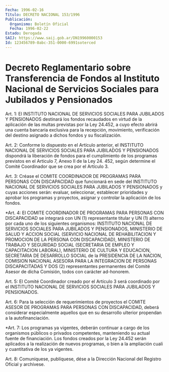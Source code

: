 ```yaml
---
Fecha: 1996-02-16
Título: DECRETO NACIONAL 153/1996
Publicación:
  Organismo: Boletín Oficial
  Fecha: 1996-02-22
Estado: Derogada
SAIJ: https://www.saij.gob.ar/DN19960000153
Id: 123456789-0abc-351-0000-6991soterced
---
```

# Decreto Reglamentario sobre Transferencia de Fondos al Instituto Nacional de Servicios Sociales para Jubilados y Pensionados

<a id="1"></a>
Art.  1: El INSTITUTO  NACIONAL  DE  SERVICIOS  SOCIALES  PARA JUBILADOS Y PENSIONADOS  destinará los fondos recaudados en virtud de la aplicación de las multas  previstas por la Ley 24.452, a cuyo efecto abrirá una cuenta bancaria exclusiva  para  la  recepción, movimiento, verificación del destino asignado a dichos fondos y su fiscalización.

<a id="2"></a>
Art.  2: Conforme  lo  dispuesto  en  el  Artículo  anterior,  el INSTITUTO NACIONAL   DE  SERVICIOS  SOCIALES  PARA  JUBILADOS  Y PENSIONADOS dispondrá la  liberación de fondos para el cumplimiento de los programas previstos  en el Articulo 7, Anexo II de la Ley 24. 452, según determine el Comité  Coordinador que  se  crea  por  el Artículo 3.

<a id="3"></a>
Art.  3: Créase el COMITE COORDINADOR DE PROGRAMAS PARA PERSONAS CON DISCAPACIDAD  que  funcionará en sede del INSTITUTO NACIONAL DE SERVICIOS SOCIALES PARA  JUBILADOS  Y  PENSIONADOS y cuyas acciones serán: evaluar, seleccionar, establecer  prioridades  y aprobar los programas  y  proyectos, asignar y controlar la aplicación  de  los fondos.

<a id="4"></a>
*Art. 4: El COMITE COORDINADOR DE PROGRAMAS PARA PERSONAS CON DISCAPACIDAD se integrará con UN (1) representante titular y UN (1) alterno por cada  uno  de los siguientes  organismos: INSTITUTO NACIONAL DE SERVICIOS SOCIALES PARA JUBILADOS Y PENSIONADOS, MINISTERIO DE SALUD Y ACCION SOCIAL (SERVICIO NACIONAL DE REHABILITACION Y PROMOCION DE LA PERSONA CON DISCAPACIDAD), MINISTERIO DE TRABAJO Y SEGURIDAD SOCIAL (SECRETARIA DE EMPLEO Y CAPACITACION LABORAL), MINISTERIO DE CULTURA Y EDUCACION, SECRETARIA DE DESARROLLO SOCIAL de la PRESIDENCIA DE LA NACION, COMISION NACIONAL ASESORA PARA LA INTEGRACION DE PERSONAS DISCAPACITADAS Y DOS (2) representantes permanentes del Comité Asesor de dicha Comisión, todos con carácter ad-honorem.

<a id="5"></a>
Art.  5:  El  Comité  Coordinador  creado  por el Artículo 3 será coordinado por  el INSTITUTO NACIONAL DE SERVICIOS  SOCIALES  PARA JUBILADOS Y PENSIONADOS.

<a id="6"></a>
Art. 6: Para la selección de requerimientos de proyectos el COMITE ASESOR  DE PROGRAMAS    PARA  PERSONAS  CON  DISCAPACIDAD,  deberá considerar especialmente aquellos  que  en  su  desarrollo ulterior propendan a la autofinanciación.

<a id="7"></a>
*Art. 7: Los programas ya vigentes, deberán continuar a cargo de los organismos públicos o privados competentes, manteniendo su actual fuente  de financiación.  Los fondos creados por la Ley 24.452 serán aplicados a la realización de nuevos programas, o bien a la ampliación cuali y cuantitativa de los ya vigentes.

<a id="8"></a>
Art. 8: Comuníquese,  publíquese, dése a la Dirección Nacional del Registro Oficial y archívese.
